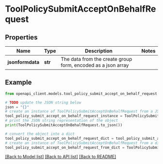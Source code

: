 # ToolPolicySubmitAcceptOnBehalfRequest


## Properties

Name | Type | Description | Notes
------------ | ------------- | ------------- | -------------
**jsonformdata** | **str** | The data from the create group form, encoded as a json array | 

## Example

```python
from openapi_client.models.tool_policy_submit_accept_on_behalf_request import ToolPolicySubmitAcceptOnBehalfRequest

# TODO update the JSON string below
json = "{}"
# create an instance of ToolPolicySubmitAcceptOnBehalfRequest from a JSON string
tool_policy_submit_accept_on_behalf_request_instance = ToolPolicySubmitAcceptOnBehalfRequest.from_json(json)
# print the JSON string representation of the object
print(ToolPolicySubmitAcceptOnBehalfRequest.to_json())

# convert the object into a dict
tool_policy_submit_accept_on_behalf_request_dict = tool_policy_submit_accept_on_behalf_request_instance.to_dict()
# create an instance of ToolPolicySubmitAcceptOnBehalfRequest from a dict
tool_policy_submit_accept_on_behalf_request_from_dict = ToolPolicySubmitAcceptOnBehalfRequest.from_dict(tool_policy_submit_accept_on_behalf_request_dict)
```
[[Back to Model list]](../README.md#documentation-for-models) [[Back to API list]](../README.md#documentation-for-api-endpoints) [[Back to README]](../README.md)


